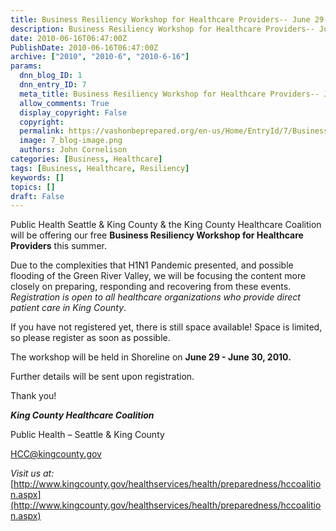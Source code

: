 ```yaml
---
title: Business Resiliency Workshop for Healthcare Providers-- June 29-30
description: Business Resiliency Workshop for Healthcare Providers-- June 29-30
date: 2010-06-16T06:47:00Z
PublishDate: 2010-06-16T06:47:00Z
archive: ["2010", "2010-6", "2010-6-16"]
params:
  dnn_blog_ID: 1
  dnn_entry_ID: 7
  meta_title: Business Resiliency Workshop for Healthcare Providers-- June 29-30
  allow_comments: True
  display_copyright: False
  copyright:
  permalink: https://vashonbeprepared.org/en-us/Home/EntryId/7/Business-Resiliency-Workshop-for-Healthcare-Providers-June-29-30
  image: 7_blog-image.png
  authors: John Cornelison
categories: [Business, Healthcare]
tags: [Business, Healthcare, Resiliency]
keywords: []
topics: []
draft: False
---
```


Public Health Seattle & King County & the King County Healthcare Coalition will be offering our free **Business Resiliency Workshop for Healthcare Providers** this summer.

Due to the complexities that H1N1 Pandemic presented, and possible flooding of the Green River Valley, we will be focusing the content more closely on preparing, responding and recovering from these events. _Registration is open to all healthcare_ _organizations who provide direct patient care in King County_.

If you have not registered yet, there is still space available! Space is limited, so please register as soon as possible.

The workshop will be held in Shoreline on **June 29 - June 30, 2010.**

Further details will be sent upon registration.

Thank you!

**_King County Healthcare Coalition_**

Public Health – Seattle & King County

[HCC@kingcounty.gov](mailto:HCC@kingcounty.gov)

_Visit us at:_ [http://www.kingcounty.gov/healthservices/health/preparedness/hccoalition.aspx](http://www.kingcounty.gov/healthservices/health/preparedness/hccoalition.aspx)

